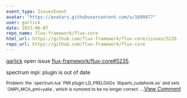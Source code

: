 ```yaml
---
event_type: IssuesEvent
avatar: "https://avatars.githubusercontent.com/u/169947?"
user: garlick
date: 2023-06-07
repo_name: flux-framework/flux-core
html_url: https://github.com/flux-framework/flux-core/issues/5235
repo_url: https://github.com/flux-framework/flux-core
---
```


<a href='https://github.com/garlick' target='_blank'>garlick</a> open issue <a href='https://github.com/flux-framework/flux-core/issues/5235' target='_blank'>flux-framework/flux-core#5235</a>.

<p>spectrum mpi: plugin is out of date</p><small>Problem: the `spectrum.lua` PMI plugin LD_PRELOADs  `libpami_cudahook.so` and sets `OMPI_MCA_pml=yalla`, which is rumored to be no longer correct....</small><a href='https://github.com/flux-framework/flux-core/issues/5235' target='_blank'>View Comment</a>